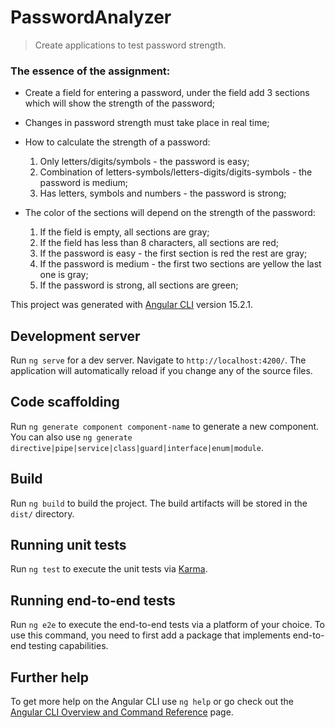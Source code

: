 # PasswordAnalyzer

> Create applications to test password strength.

### The essence of the assignment:

- Create a field for entering a password, under the field add 3 sections which will show the strength of the password;
- Changes in password strength must take place in real time;

- How to calculate the strength of a password:

  1. Only letters/digits/symbols - the password is easy;
  2. Combination of letters-symbols/letters-digits/digits-symbols - the password is medium;
  3. Has letters, symbols and numbers - the password is strong;

- The color of the sections will depend on the strength of the password:

  1. If the field is empty, all sections are gray;
  2. If the field has less than 8 characters, all sections are red;
  3. If the password is easy - the first section is red the rest are gray;
  4. If the password is medium - the first two sections are yellow the last one is gray;
  5. If the password is strong, all sections are green;

This project was generated with [Angular CLI](https://github.com/angular/angular-cli) version 15.2.1.

## Development server

Run `ng serve` for a dev server. Navigate to `http://localhost:4200/`. The application will automatically reload if you change any of the source files.

## Code scaffolding

Run `ng generate component component-name` to generate a new component. You can also use `ng generate directive|pipe|service|class|guard|interface|enum|module`.

## Build

Run `ng build` to build the project. The build artifacts will be stored in the `dist/` directory.

## Running unit tests

Run `ng test` to execute the unit tests via [Karma](https://karma-runner.github.io).

## Running end-to-end tests

Run `ng e2e` to execute the end-to-end tests via a platform of your choice. To use this command, you need to first add a package that implements end-to-end testing capabilities.

## Further help

To get more help on the Angular CLI use `ng help` or go check out the [Angular CLI Overview and Command Reference](https://angular.io/cli) page.
